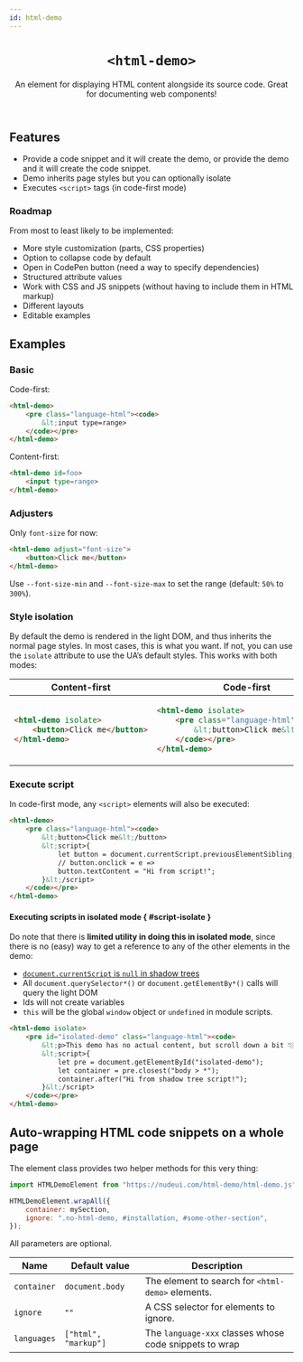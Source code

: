 ```yaml
---
id: html-demo
---
```


<header>

# `<html-demo>`

An element for displaying HTML content alongside its source code.
Great for documenting web components!

</header>



## Features

- Provide a code snippet and it will create the demo, or provide the demo and it will create the code snippet.
- Demo inherits page styles but you can optionally isolate
- Executes `<script>` tags (in code-first mode)

### Roadmap

From most to least likely to be implemented:

- More style customization (parts, CSS properties)
- Option to collapse code by default
- Open in CodePen button (need a way to specify dependencies)
- Structured attribute values
- Work with CSS and JS snippets (without having to include them in HTML markup)
- Different layouts
- Editable examples


## Examples

### Basic

Code-first:

```html
<html-demo>
	<pre class="language-html"><code>
		&lt;input type=range>
	</code></pre>
</html-demo>
```

Content-first:

```html
<html-demo id=foo>
	<input type=range>
</html-demo>
```

### Adjusters

Only `font-size` for now:

```html
<html-demo adjust="font-size">
	<button>Click me</button>
</html-demo>
```

Use `--font-size-min` and `--font-size-max` to set the range (default: `50%` to `300%`).

### Style isolation

By default the demo is rendered in the light DOM, and thus inherits the normal page styles.
In most cases, this is what you want.
If not, you can use the `isolate` attribute to use the UA’s default styles.
This works with both modes:

<table>
<thead>
	<tr>
		<th>Content-first</th>
		<th>Code-first</th>
	</tr>
</thead>
<tr>
<td>

```html
<html-demo isolate>
	<button>Click me</button>
</html-demo>
```
</td>
<td>

```html
<html-demo isolate>
	<pre class="language-html"><code>
		&lt;button>Click me&lt;/button>
	</code></pre>
</html-demo>
```
</td>
</tr>
</table>




### Execute script

In code-first mode, any `<script>` elements will also be executed:

```html
<html-demo>
	<pre class="language-html"><code>
		&lt;button>Click me&lt;/button>
		&lt;script>{
			let button = document.currentScript.previousElementSibling;
			// button.onclick = e =>
			button.textContent = "Hi from script!";
		}&lt;/script>
	</code></pre>
</html-demo>
```

#### Executing scripts in isolated mode { #script-isolate }

Do note that there is **limited utility in doing this in isolated mode**, since
there is no (easy) way to get a reference to any of the other elements in the demo:
- [`document.currentScript` is `null` in shadow trees](https://html.spec.whatwg.org/multipage/dom.html#dom-document-currentscript-dev)
- All `document.querySelector*()` or `document.getElementBy*()` calls will query the light DOM
- Ids will not create variables
- `this` will be the global `window` object or `undefined` in module scripts.


```html
<html-demo isolate>
	<pre id="isolated-demo" class="language-html"><code>
		&lt;p>This demo has no actual content, but scroll down a bit 👇🏼 &lt;/p>
		&lt;script>{
			let pre = document.getElementById("isolated-demo");
			let container = pre.closest("body > *");
			container.after("Hi from shadow tree script!");
		}&lt;/script>
	</code></pre>
</html-demo>
```

## Auto-wrapping HTML code snippets on a whole page

The element class provides two helper methods for this very thing:

```js
import HTMLDemoElement from "https://nudeui.com/html-demo/html-demo.js";

HTMLDemoElement.wrapAll({
	container: mySection,
	ignore: ".no-html-demo, #installation, #some-other-section",
});
```

All parameters are optional.

| Name | Default value | Description |
| --- | --- | --- |
| `container` | `document.body` | The element to search for `<html-demo>` elements. |
| `ignore` | `""` | A CSS selector for elements to ignore. |
| `languages` | `["html", "markup"]` | The `language-xxx` classes whose code snippets to wrap |

